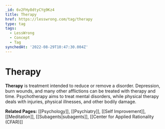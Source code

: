 ```yaml
---
_id: 6v2FHy8dtyCYg9Kz4
title: Therapy
href: https://lesswrong.com/tag/therapy
type: tag
tags:
  - LessWrong
  - Concept
  - Tag
synchedAt: '2022-08-29T10:47:30.004Z'
---
```

# Therapy

**Therapy** is treatment intended to reduce or remove a disorder. Depression, burn wounds, and many other afflictions can be treated with therapy and time. Psychotherapy aims to treat mental disorders, while physical therapy deals with injuries, physical illnesses, and other bodily damage.

**Related Pages:** [[Psychology]], [[Psychiatry]], [[Self Improvement]], [[Meditation]], [[Subagents|subagents]], [[Center for Applied Rationality (CFAR)]]